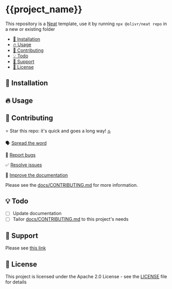 # {{project_name}}

This repository is a [Neat](https://github.com/olivr-com/neat) template, use it by running `npx @olivr/neat repo` in a new or existing folder

- [💾 Installation](#-installation)
- [🔥 Usage](#-usage)
- [💚 Contributing](#-contributing)
- [💡 Todo](#-todo)
- [💬 Support](#-support)
- [📜 License](#-license)

## 💾 Installation

<!-- Installation instructions -->

## 🔥 Usage

<!-- How to use your project -->

## 💚 Contributing

⭐ Star this repo: it's quick and goes a long way! [🔝](#top)

🗣️ [Spread the word](docs/CONTRIBUTING.md#spread-the-word)

🐞 [Report bugs](docs/CONTRIBUTING.md#report-bugs)

✅ [Resolve issues](docs/CONTRIBUTING.md#resolve-issues)

📝 [Improve the documentation](docs/CONTRIBUTING.md#improve-the-documentation)

Please see the [docs/CONTRIBUTING.md](docs/CONTRIBUTING.md) for more information.

## 💡 Todo

<!-- Ideas for future features/fixes -->

- [ ] Update documentation
- [ ] Tailor [docs/CONTRIBUTING.md](docs/CONTRIBUTING.md) to this project's needs

## 💬 Support

Please see [this link]({{support_url}})

## 📜 License

This project is licensed under the Apache 2.0 License - see the [LICENSE](LICENSE) file for details
